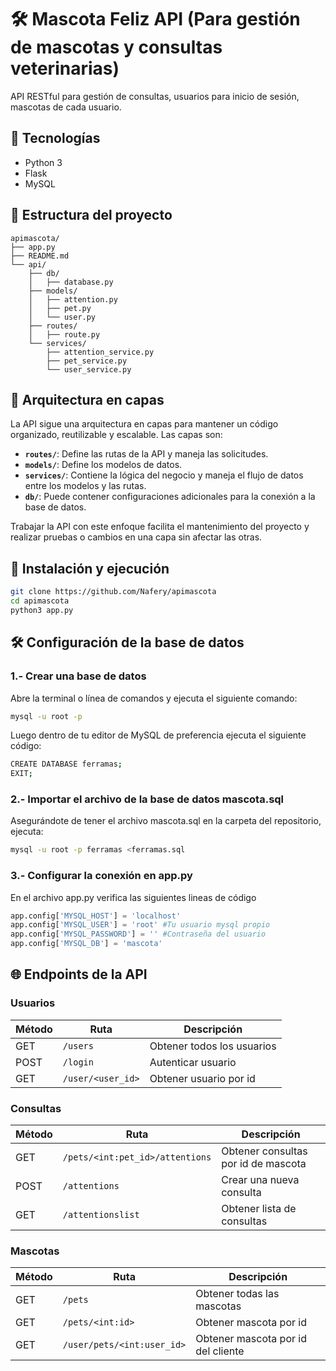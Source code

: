 # 🛠️ Mascota Feliz API (Para gestión de mascotas y consultas veterinarias)

API RESTful para gestión de consultas, usuarios para inicio de sesión, mascotas de cada usuario.

## 🚀 Tecnologías

- Python 3
- Flask
- MySQL

## 📁 Estructura del proyecto
```plaintext
apimascota/
├── app.py
├── README.md
└── api/
    ├── db/
    │   ├── database.py
    ├── models/
    │   ├── attention.py
    │   ├── pet.py
    │   └── user.py
    ├── routes/
    │   ├── route.py
    └── services/
        ├── attention_service.py
        ├── pet_service.py
        └── user_service.py
```

## 🧱 Arquitectura en capas

La API sigue una arquitectura en capas para mantener un código organizado, reutilizable y escalable. Las capas son:

- **`routes/`**: Define las rutas de la API y maneja las solicitudes.
- **`models/`**: Define los modelos de datos.
- **`services/`**: Contiene la lógica del negocio y maneja el flujo de datos entre los modelos y las rutas.
- **`db/`**: Puede contener configuraciones adicionales para la conexión a la base de datos.

Trabajar la API con este enfoque facilita el mantenimiento del proyecto y realizar pruebas o cambios en una capa sin afectar las otras.

## 🔧 Instalación y ejecución

```bash
git clone https://github.com/Nafery/apimascota
cd apimascota
python3 app.py
```

## 🛠️ Configuración de la base de datos
### 1.- Crear una base de datos

Abre la terminal o línea de comandos y ejecuta el siguiente comando:

```bash
mysql -u root -p
```

Luego dentro de tu editor de MySQL de preferencia ejecuta el siguiente código:
```bash
CREATE DATABASE ferramas;
EXIT;
```

### 2.- Importar el archivo de la base de datos mascota.sql

Asegurándote de tener el archivo mascota.sql en la carpeta del repositorio, ejecuta:
```bash
mysql -u root -p ferramas <ferramas.sql
```

### 3.- Configurar la conexión en app.py

En el archivo app.py verifica las siguientes lineas de código
```python
app.config['MYSQL_HOST'] = 'localhost' 
app.config['MYSQL_USER'] = 'root' #Tu usuario mysql propio
app.config['MYSQL_PASSWORD'] = '' #Contraseña del usuario
app.config['MYSQL_DB'] = 'mascota'
```

## 🌐 Endpoints de la API

### Usuarios

| Método | Ruta              | Descripción                |
| ------ | ----------------- | -------------------------- |
| GET    | `/users`          | Obtener todos los usuarios |
| POST   | `/login`          | Autenticar usuario         |
| GET    | `/user/<user_id>` | Obtener usuario por id     |

### Consultas

| Método | Ruta                            | Descripción                         |
| ------ | ------------------------------- | ----------------------------------- |
| GET    | `/pets/<int:pet_id>/attentions` | Obtener consultas por id de mascota |
| POST   | `/attentions`                   | Crear una nueva consulta            |
| GET    | `/attentionslist`               | Obtener lista de consultas          |

### Mascotas

| Método | Ruta                       | Descripción                        |
| ------ | -------------------------- | ---------------------------------- |
| GET    | `/pets`                    | Obtener todas las mascotas         |
| GET    | `/pets/<int:id>`           | Obtener mascota por id             |
| GET    | `/user/pets/<int:user_id>` | Obtener mascota por id del cliente |